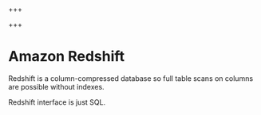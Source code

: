 
+++

+++
# Amazon Redshift

Redshift is a column-compressed database so full table scans on columns are possible without indexes.

Redshift interface is just SQL.

